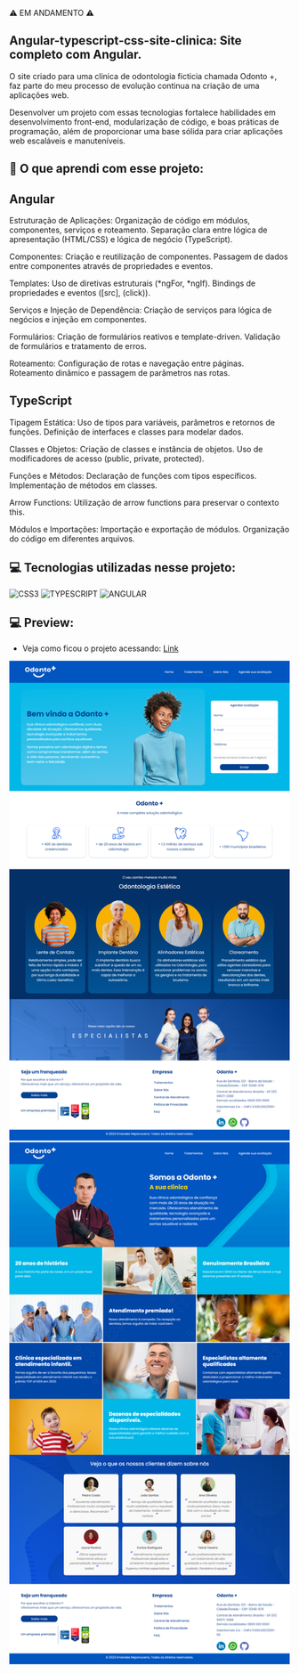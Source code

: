⚠️ EM ANDAMENTO ⚠️

## Angular-typescript-css-site-clinica: Site completo com Angular.

O site criado para uma clinica de odontologia ficticia chamada Odonto +, faz parte do meu processo de evolução continua na criação de uma aplicações web.

Desenvolver um projeto com essas tecnologias fortalece habilidades em desenvolvimento front-end, modularização de código, e boas práticas de programação, além de proporcionar uma base sólida para criar aplicações web escaláveis e manuteníveis.<br>

## 🤔 O que aprendi com esse projeto:

## Angular

Estruturação de Aplicações:
Organização de código em módulos, componentes, serviços e roteamento.
Separação clara entre lógica de apresentação (HTML/CSS) e lógica de negócio (TypeScript).

Componentes:
Criação e reutilização de componentes.
Passagem de dados entre componentes através de propriedades e eventos.

Templates:
Uso de diretivas estruturais (*ngFor, *ngIf).
Bindings de propriedades e eventos ([src], (click)).

Serviços e Injeção de Dependência:
Criação de serviços para lógica de negócios e injeção em componentes.

Formulários:
Criação de formulários reativos e template-driven.
Validação de formulários e tratamento de erros.

Roteamento:
Configuração de rotas e navegação entre páginas.
Roteamento dinâmico e passagem de parâmetros nas rotas.

## TypeScript

Tipagem Estática:
Uso de tipos para variáveis, parâmetros e retornos de funções.
Definição de interfaces e classes para modelar dados.

Classes e Objetos:
Criação de classes e instância de objetos.
Uso de modificadores de acesso (public, private, protected).

Funções e Métodos:
Declaração de funções com tipos específicos.
Implementação de métodos em classes.

Arrow Functions:
Utilização de arrow functions para preservar o contexto this.

Módulos e Importações:
Importação e exportação de módulos.
Organização do código em diferentes arquivos.


## 💻 Tecnologias utilizadas nesse projeto:

<div style="display: inline_block">
  <img alt="CSS3" src="https://img.shields.io/badge/CSS3-1572B6?style=for-the-badge&logo=css3&logoColor=white">
  <img alt="TYPESCRIPT" src="https://img.shields.io/badge/TypeScript-007ACC?style=for-the-badge&logo=typescript&logoColor=white">
  <img alt="ANGULAR" src="https://img.shields.io/badge/Angular-DD0031?style=for-the-badge&logo=angular&logoColor=white">

</div>

## 💻 Preview:
- Veja como ficou o projeto acessando: [Link](https://angular-typescript-css-site-clinica.vercel.app/home)

![Imagens do Projeto - Página 01](src/assets/img/page-01.png)
![Imagens do Projeto - Página 03](src/assets/img/page-03.png)


